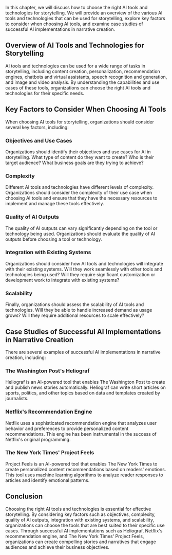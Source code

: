 
In this chapter, we will discuss how to choose the right AI tools and technologies for storytelling. We will provide an overview of the various AI tools and technologies that can be used for storytelling, explore key factors to consider when choosing AI tools, and examine case studies of successful AI implementations in narrative creation.

Overview of AI Tools and Technologies for Storytelling
------------------------------------------------------

AI tools and technologies can be used for a wide range of tasks in storytelling, including content creation, personalization, recommendation engines, chatbots and virtual assistants, speech recognition and generation, and image and video analysis. By understanding the capabilities and use cases of these tools, organizations can choose the right AI tools and technologies for their specific needs.

Key Factors to Consider When Choosing AI Tools
----------------------------------------------

When choosing AI tools for storytelling, organizations should consider several key factors, including:

### Objectives and Use Cases

Organizations should identify their objectives and use cases for AI in storytelling. What type of content do they want to create? Who is their target audience? What business goals are they trying to achieve?

### Complexity

Different AI tools and technologies have different levels of complexity. Organizations should consider the complexity of their use case when choosing AI tools and ensure that they have the necessary resources to implement and manage these tools effectively.

### Quality of AI Outputs

The quality of AI outputs can vary significantly depending on the tool or technology being used. Organizations should evaluate the quality of AI outputs before choosing a tool or technology.

### Integration with Existing Systems

Organizations should consider how AI tools and technologies will integrate with their existing systems. Will they work seamlessly with other tools and technologies being used? Will they require significant customization or development work to integrate with existing systems?

### Scalability

Finally, organizations should assess the scalability of AI tools and technologies. Will they be able to handle increased demand as usage grows? Will they require additional resources to scale effectively?

Case Studies of Successful AI Implementations in Narrative Creation
-------------------------------------------------------------------

There are several examples of successful AI implementations in narrative creation, including:

### The Washington Post's Heliograf

Heliograf is an AI-powered tool that enables The Washington Post to create and publish news stories automatically. Heliograf can write short articles on sports, politics, and other topics based on data and templates created by journalists.

### Netflix's Recommendation Engine

Netflix uses a sophisticated recommendation engine that analyzes user behavior and preferences to provide personalized content recommendations. This engine has been instrumental in the success of Netflix's original programming.

### The New York Times' Project Feels

Project Feels is an AI-powered tool that enables The New York Times to create personalized content recommendations based on readers' emotions. This tool uses machine learning algorithms to analyze reader responses to articles and identify emotional patterns.

Conclusion
----------

Choosing the right AI tools and technologies is essential for effective storytelling. By considering key factors such as objectives, complexity, quality of AI outputs, integration with existing systems, and scalability, organizations can choose the tools that are best suited to their specific use cases. Through successful AI implementations such as Heliograf, Netflix's recommendation engine, and The New York Times' Project Feels, organizations can create compelling stories and narratives that engage audiences and achieve their business objectives.
